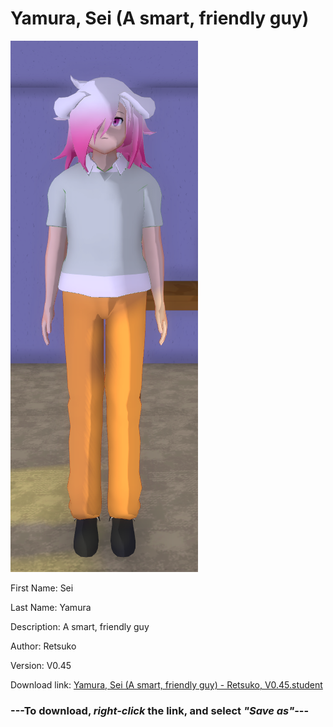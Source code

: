 # Yamura, Sei (A smart, friendly guy)

<img src = "https://raw.githubusercontent.com/Arbiter1223/Daigaku-Gurashi-Custom-Students/master/Students/Files/Yamura%2C%20Sei%20(A%20smart%2C%20friendly%20guy).png">

First Name: Sei

Last Name: Yamura

Description: A smart, friendly guy

Author: Retsuko

Version: V0.45

Download link: <a href="https://raw.githubusercontent.com/Arbiter1223/Daigaku-Gurashi-Custom-Students/master/Students/Files/Yamura%2C%20Sei%20(A%20smart%2C%20friendly%20guy)%20-%20Retsuko%2C%20V0.45.student">Yamura, Sei (A smart, friendly guy) - Retsuko, V0.45.student</a>

### ---**To download, _right-click_ the link, and select _"Save as"_**---
